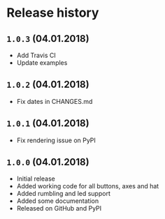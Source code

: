 # Release history

## `1.0.3` (04.01.2018)

- Add Travis CI
- Update examples

## `1.0.2` (04.01.2018)

- Fix dates in CHANGES.md

## `1.0.1` (04.01.2018)

- Fix rendering issue on PyPI

## `1.0.0` (04.01.2018)

- Initial release
- Added working code for all buttons, axes and hat
- Added rumbling and led support
- Added some documentation
- Released on GitHub and PyPI
